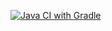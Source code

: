[![Java CI with Gradle](https://github.com/SergheiKors/bank/actions/workflows/gradle.yml/badge.svg)](https://github.com/SergheiKors/bank/actions/workflows/gradle.yml)
